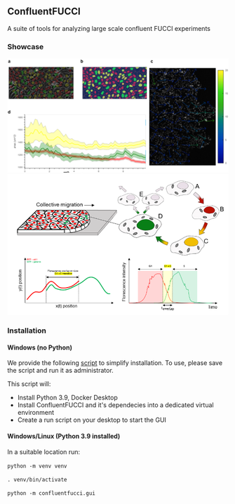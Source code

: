 ## ConfluentFUCCI

A suite of tools for analyzing large scale confluent FUCCI experiments

### Showcase
![Example 1](figures/fig1.png)
![Example 2](figures/fig2.png)

### Installation
#### Windows (no Python)
We provide the following [script](https://github.com/leogolds/ConfluentFUCCI/install-confluentfucci-windows.bat) to simplify installation. To use, please save the script and run it as administrator.

This script will:

* Install Python 3.9, Docker Desktop
* Install ConfluentFUCCI and it's dependecies into a dedicated virtual environment
* Create a run script on your desktop to start the GUI

#### Windows/Linux (Python 3.9 installed)
In a suitable location run:

`python -m venv venv`

`. venv/bin/activate`

`python -m confluentfucci.gui`